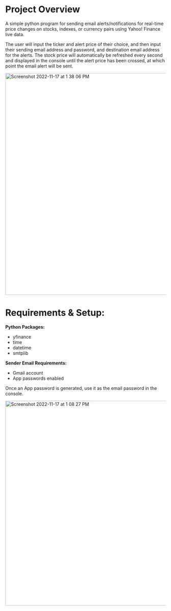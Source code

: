 # Project Overview

A simple python program for sending email alerts/notifications for real-time price changes on stocks, indexes, or currency pairs using Yahoo! Finance live data.

The user will input the ticker and alert price of their choice, and then input their sending email address and password, and destination email address for the alerts. The stock price will automatically be refreshed every second and displayed in the console until the alert price has been crossed, at which point the email alert will be sent.

<img width="695" alt="Screenshot 2022-11-17 at 1 38 06 PM" src="https://user-images.githubusercontent.com/98411949/202531347-b309b6cb-493c-405d-b14e-15c3545b5e04.png">

# Requirements & Setup:

<b>Python Packages:</b>
 - yfinance
 - time
 - datetime
 - smtplib
 
<b>Sender Email Requirements:</b>
 - Gmail account
 - App passwords enabled
 
 Once an App password is generated, use it as the email password in the console.
 
<img width="642" alt="Screenshot 2022-11-17 at 1 08 27 PM" src="https://user-images.githubusercontent.com/98411949/202529680-27e8df4a-243d-4234-a282-7993af8b0027.png">
